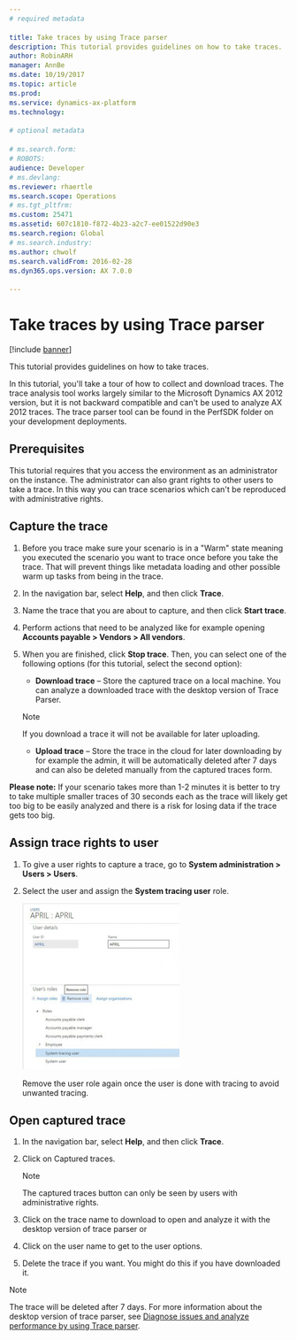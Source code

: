 ```yaml
---
# required metadata

title: Take traces by using Trace parser
description: This tutorial provides guidelines on how to take traces.
author: RobinARH
manager: AnnBe
ms.date: 10/19/2017
ms.topic: article
ms.prod: 
ms.service: dynamics-ax-platform
ms.technology: 

# optional metadata

# ms.search.form: 
# ROBOTS: 
audience: Developer
# ms.devlang: 
ms.reviewer: rhaertle
ms.search.scope: Operations
# ms.tgt_pltfrm: 
ms.custom: 25471
ms.assetid: 607c1810-f872-4b23-a2c7-ee01522d90e3
ms.search.region: Global
# ms.search.industry: 
ms.author: chwolf
ms.search.validFrom: 2016-02-28
ms.dyn365.ops.version: AX 7.0.0

---
```


# Take traces by using Trace parser

[!include [banner](../includes/banner.md)]

This tutorial provides guidelines on how to take traces.

In this tutorial, you'll take a tour of how to collect and download traces. The trace analysis tool works largely similar to the Microsoft Dynamics AX 2012 version, but it is not backward compatible and can't be used to analyze AX 2012 traces. The trace parser tool can be found in the PerfSDK folder on your development deployments.

## Prerequisites
This tutorial requires that you access the environment as an administrator on the instance. The administrator can also grant rights to other users to take a trace. In this way you can trace scenarios which can't be reproduced with administrative rights.

## Capture the trace
1.  Before you trace make sure your scenario is in a "Warm" state meaning you executed the scenario you want to trace once before you take the trace. That will prevent things like metadata loading and other possible warm up tasks from being in the trace.
2.  In the navigation bar, select **Help**, and then click **Trace**. 
3.  Name the trace that you are about to capture, and then click **Start trace**.
4.  Perform actions that need to be analyzed like for example opening **Accounts payable &gt; Vendors &gt; All vendors**.
5.  When you are finished, click **Stop trace**. Then, you can select one of the following options (for this tutorial, select the second option):
    -   **Download trace** – Store the captured trace on a local machine. You can analyze a downloaded trace with the desktop version of Trace Parser. 
    
    > [!NOTE]
    > If you download a trace it will not be available for later uploading.
    
    -   **Upload trace** – Store the trace in the cloud for later downloading by for example the admin, it will be automatically deleted after 7 days and can also be deleted manually from the captured traces form.

**Please note:** If your scenario takes more than 1-2 minutes it is better to try to take multiple smaller traces of 30 seconds each as the trace will likely get too big to be easily analyzed and there is a risk for losing data if the trace gets too big.

## Assign trace rights to user
1.  To give a user rights to capture a trace, go to **System administration &gt; Users &gt; Users**.
2.  Select the user and assign the **System tracing user** role. 

    [![Example of assigning trace rights to a user](./media/trace2-284x300.jpg)](./media/trace2.jpg)

    Remove the user role again once the user is done with tracing to avoid unwanted tracing.

## Open captured trace
1.  In the navigation bar, select **Help**, and then click **Trace**.
2.  Click on Captured traces. 

    > [!NOTE]
    > The captured traces button can only be seen by users with administrative rights.

3.  Click on the trace name to download to open and analyze it with the desktop version of trace parser or
4.  Click on the user name to get to the user options.
5.  Delete the trace if you want. You might do this if you have downloaded it.

> [!NOTE]
> The trace will be deleted after 7 days. For more information about the desktop version of trace parser, see [Diagnose issues and analyze performance by using Trace parser](trace-parser.md).



